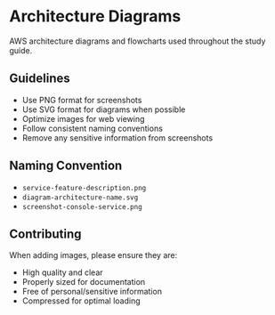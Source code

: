 # Architecture Diagrams

AWS architecture diagrams and flowcharts used throughout the study guide.

## Guidelines
- Use PNG format for screenshots
- Use SVG format for diagrams when possible
- Optimize images for web viewing
- Follow consistent naming conventions
- Remove any sensitive information from screenshots

## Naming Convention
- `service-feature-description.png`
- `diagram-architecture-name.svg`
- `screenshot-console-service.png`

## Contributing
When adding images, please ensure they are:
- High quality and clear
- Properly sized for documentation
- Free of personal/sensitive information
- Compressed for optimal loading

